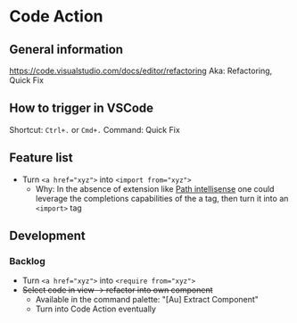 # Code Action

## General information
https://code.visualstudio.com/docs/editor/refactoring
Aka: Refactoring, Quick Fix

## How to trigger in VSCode
Shortcut: `Ctrl+.` or `Cmd+.`
Command: Quick Fix

## Feature list
- Turn `<a href="xyz">` into `<import from="xyz">`
  - Why: In the absence of extension like [Path intellisense](https://github.com/ChristianKohler/PathIntellisense) one could leverage the completions capabilities of the a tag, then turn it into an `<import>` tag

## Development

### Backlog
- Turn `<a href="xyz">` into `<require from="xyz">`
- ~~Select code in view -> refactor into own component~~
  - Available in the command palette: "[Au] Extract Component"
  - Turn into Code Action eventually
